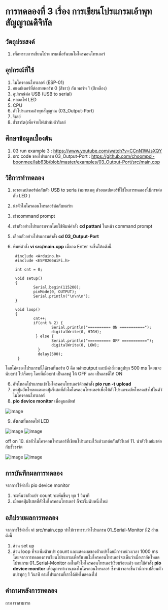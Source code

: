# การทดลองที่ 3 เรื่อง การเขียนโปรแกรมเอ้าพุทสัญญาณดิจิทัล

## วัตถุประสงค์
1. เพื่อทราบการเขียนโปรแกรมเพื่อรันบนไมโครคอนโทรเลอร์

## อุปกรณ์ที่ใช้
1. ไมโครคอนโทรเลอร์ (ESP-01)
2. อแดปเตอร์ที่ต่อสายพอร์ท 0 (สีขาว) กับ พอร์ท 1 (สีเหลือง)
3. อุปกรณ์ต่อ USB (USB to serial)
4. หลอดไฟ LED
5. CPU
6. ตัวโปรแกรมเอ้าพุทสัญญาณ (03_Output-Port)
7. รีเลย์
8. ขั้วชาร์ต(เพื่อจ่ายไฟเข้ากับตัวรีเลย์

## ศึกษาข้อมูลเบื้องต้น
1. 03 run example 3 : https://www.youtube.com/watch?v=CCnN1WJsXQY
2. src code ของโปรแกรม 03_Output-Port : https://github.com/choompol-boonmee/lab63b/blob/master/examples/03_Output-Port/src/main.cpp

## วิธีการทำทดลอง
1. เอาอแดปเตอร์ต่อกับตัว USB to seria (หมายเหตุ ตัวอแดปเตอร์ที่ใช้ในการทดลองนี้มีการต่อกับ LED )
2. นำตัวไมโครคอนโทรเลอร์ต่อกับพอร์ท 
3. เข้าcommand prompt
4. เข้าตัวอย่างโปรแกรมจากโดยใช้พิมพ์คำสั่ง **cd pattani** ในหน้า command prompt
5. เลือกตัวอย่างโปรแกรมคำสั่ง **cd 03_Output-Port** 
6. พิมพ์คำสั่ง **vi src/main.cpp** เมื่อกด Enter จะขึ้นโค้ดดังนี้
          
        #include <Arduino.h>
        #include <ESP8266WiFi.h>

        int cnt = 0;

        void setup()
        {
	            Serial.begin(115200);
	            pinMode(0, OUTPUT);
	            Serial.println("\n\n\n");
        }

        void loop()
        {
	            cnt++;
	            if(cnt % 2) {
		                Serial.println("========== ON ===========");
		                digitalWrite(0, HIGH);
	             } else {
		                Serial.println("========== OFF ===========");
		                digitalWrite(0, LOW);
	              }
	              delay(500);
         }
  โดยโค้ดของโปรแกรมนี้ได้เซตที่พอร์ท 0 คือ พอ์ทoutput
  และมีคำสั่งวนลูปทุก 500 ms  โดยนจะนับcnt ไปเรื่อยๆ โดยที่เมื่อcnt เป็นเลขคู่ ให้ OFF และ เป็นเลขคี่ให้ ON
      
6. อัพโหลดโปรแกรมเข้าไมโครคอนโทรเลอร์ด้วยคำสั่ง **pio run -t upload** 
7. กดปุ่มอัพโหลดและกดปุ่มรีเซตที่ตัวไมโครคอนโทรเลอร์เพื่อให้ตัวโปรแกรมอัพโหลดเข้าไปในตัว่ไมโครคอนโทรเลอร์
8. **pio device monitor** เพื่อดูผลลัพท์









![image](https://user-images.githubusercontent.com/80879772/111914840-4f071300-8aa6-11eb-9d5b-8e20b52936ef.png)

9. สังเกตที่หลอดไฟ LED










![image](https://user-images.githubusercontent.com/80879772/111914895-7f4eb180-8aa6-11eb-9819-1f6e211e950a.png)   ![image](https://user-images.githubusercontent.com/80879772/111914938-a9a06f00-8aa6-11eb-9e0c-ba3749274b68.png)
	
   off 								on
10. นำตัวไมโครคอนโทรเลอร์ที่เขียนโปรแกรมไว้แล้วมาต่อกับตัวรีเลย์
11. นำตัวรีเลย์มาต่อกับขั้วชาร์ต 








![image](https://user-images.githubusercontent.com/80879772/111915849-d22a6800-8aaa-11eb-9206-7f200b7b2eea.png) ![image](https://user-images.githubusercontent.com/80879772/111915865-dc4c6680-8aaa-11eb-8ff4-62b45dbbad9d.png)




## การบันทึกผลการทดลอง
จากการใช้คำสั่ง pio device monitor 
1. จะเห็นว่าตัวแปร count จะเพิ่มขึ้นๆ ทุก 1 วินาที 
2. เมื่อกดปุ่มรีเซตที่ตัวไมโครคอนโทรเลอร์ ก็จะเริ่มนับหนึ่งใหม่
## อภิปรายผลการทดลอง
จากการใช้คำสั่ง vi src/main.cpp ทำให้เราทราบว่าโปรแกรม 01_Serial-Monitor มี2 ส่วน ดังนี้
1. ส่วน set up 
2. ส่วน loop
      ที่จะเพิ่มตัวแปร count และแสดงผลของตัวแปรโดยมีการหน่วงเวลา 1000 ms 
โดยจากการทดลองการเขียนโปรแกรมเพื่อรันบนไมโครคอนโทรเลอร์จะเห็นว่าเมื่อเราอัพโหลดโปรแกรม 01_Serial-Monitor ลงในตัวไมโครคอนโทรเลอร์เรียบร้อยแล้ว และใช้คำสั่ง **pio device monitor** เพื่อดูการทำงานของไมโครคอนโทรเลอร์ ซึ่งหน้าจอจะขึ้นว่ามีการเปลี่ยนตัวแปรทุกๆ 1 วินาที ตามโปรแกรมที่เราได้อัพโหลดลงไป 

## คำถามหลังการทดลอง
ถาม เราสามารถ
